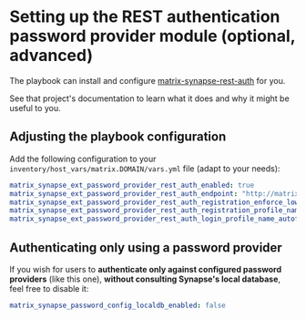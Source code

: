 # Setting up the REST authentication password provider module (optional, advanced)

The playbook can install and configure [matrix-synapse-rest-auth](https://github.com/ma1uta/matrix-synapse-rest-password-provider) for you.

See that project's documentation to learn what it does and why it might be useful to you.

## Adjusting the playbook configuration

Add the following configuration to your `inventory/host_vars/matrix.DOMAIN/vars.yml` file (adapt to your needs):

```yaml
matrix_synapse_ext_password_provider_rest_auth_enabled: true
matrix_synapse_ext_password_provider_rest_auth_endpoint: "http://matrix-ma1sd:8090"
matrix_synapse_ext_password_provider_rest_auth_registration_enforce_lowercase: false
matrix_synapse_ext_password_provider_rest_auth_registration_profile_name_autofill: true
matrix_synapse_ext_password_provider_rest_auth_login_profile_name_autofill: false
```

## Authenticating only using a password provider

If you wish for users to **authenticate only against configured password providers** (like this one), **without consulting Synapse's local database**, feel free to disable it:

```yaml
matrix_synapse_password_config_localdb_enabled: false
```
